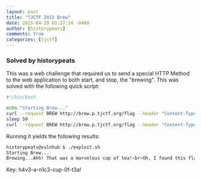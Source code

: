 ```yaml
---
layout: post
title: "TJCTF 2015 Brew"
date: 2015-04-29 01:27:24 -0400
author: [historypeats]
comments: true
categories: [tjctf]
---
```


### Solved by historypeats

This was a web challenge that required us to send a special HTTP Method to the web application to both start, and stop, the "brewing". This was solved with the following quick script:

```bash 
#!/bin/bash

echo "Starting Brew..."
curl --request BREW http://brew.p.tjctf.org/flag --header "Content-Type: message/teapot" --header "Accept-Additions: sugar" --data "start" --proxy "localhost:8080" --header "Type: message/teapot"
sleep 59
curl --request BREW http://brew.p.tjctf.org/flag --header "Content-Type: message/teapot" --header "Accept-Additions: sugar" --data "stop" --proxy "localhost:8080" --header "Type: message/teapot"
```

Running it yields the following results:
```bash
historypeats@vulnhub $ ./exploit.sh
Starting Brew...
Brewing...Ahh! That was a marvelous cup of tea!<br>Oh, I found this flag at the bottom of the cup: h4v3-a-n1c3-cup-0f-t3a!
```

Key: h4v3-a-n1c3-cup-0f-t3a!
